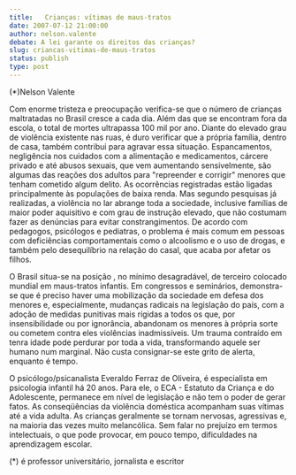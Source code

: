 ```yaml
---
title:   Crianças: vítimas de maus-tratos       
date: 2007-07-12 21:00:00
author: nelson.valente
debate: A lei garante os direitos das crianças?
slug: criancas-vitimas-de-maus-tratos
status: publish 
type: post
---
```


  

 (\*)Nelson Valente  

 Com enorme tristeza e preocupação verifica-se que o número de crianças maltratadas no Brasil cresce a cada dia. Além das que se encontram fora da escola, o total de mortes ultrapassa 100 mil por ano. Diante do elevado grau de violência existente nas ruas, é duro verificar que a própria família, dentro de casa, também contribui para agravar essa situação. Espancamentos, negligência nos cuidados com a alimentação e medicamentos, cárcere privado e até abusos sexuais, que vem aumentando sensivelmente, são algumas das reações dos adultos para "repreender e corrigir" menores que tenham cometido algum delito. As ocorrências registradas estão ligadas principalmente às populações de baixa renda. Mas segundo pesquisas já realizadas, a violência no lar abrange toda a sociedade, inclusive famílias de maior poder aquisitivo e com grau de instrução elevado, que não costumam fazer as denúncias para evitar constrangimentos. De acordo com pedagogos, psicólogos e pediatras, o problema é mais comum em pessoas com deficiências comportamentais como o alcoolismo e o uso de drogas, e também pelo desequilíbrio na relação do casal, que acaba por afetar os filhos.  

 O Brasil situa-se na posição , no mínimo desagradável, de terceiro colocado mundial em maus-tratos infantis. Em congressos e seminários, demonstra-se que é preciso haver uma mobilização da sociedade em defesa dos menores e, especialmente, mudanças radicais na legislação do país, com a adoção de medidas punitivas mais rígidas a todos os que, por insensibilidade ou por ignorância, abandonam os menores à própria sorte ou cometem contra eles violências inadmissíveis. Um trauma contraído em tenra idade pode perdurar por toda a vida, transformando aquele ser humano num marginal. Não custa consignar-se este grito de alerta, enquanto é tempo.  

 O psicólogo/psicanalista Everaldo Ferraz de Oliveira, é especialista em psicologia infantil há 20 anos. Para ele, o ECA - Estatuto da Criança e do Adolescente, permanece em nível de legislação e não tem o poder de gerar fatos. As conseqüências da violência doméstica acompanham suas vítimas até a vida adulta. As crianças geralmente se tornam nervosas, agressivas e, na maioria das vezes muito melancólica. Sem falar no prejuízo em termos intelectuais, o que pode provocar, em pouco tempo, dificuldades na aprendizagem escolar.  

 (\*) é professor universitário, jornalista e escritor
